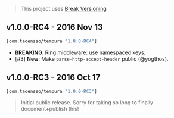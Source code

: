 > This project uses [Break Versioning](https://github.com/ptaoussanis/encore/blob/master/BREAK-VERSIONING.md)

## v1.0.0-RC4 - 2016 Nov 13

```clojure
[com.taoensso/tempura "1.0.0-RC4"]
```

* **BREAKING**: Ring middleware: use namespaced keys.
* [#3] **New**: Make `parse-http-accept-header` public (@yogthos).


## v1.0.0-RC3 - 2016 Oct 17

```clojure
[com.taoensso/tempura "1.0.0-RC3"]
```

> Initial public release. Sorry for taking so long to finally document+publish this!

